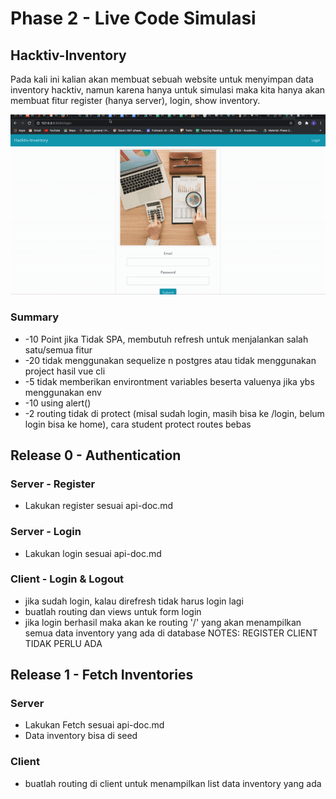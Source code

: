 # Phase 2 - Live Code Simulasi

## Hacktiv-Inventory
Pada kali ini kalian akan membuat sebuah website untuk menyimpan data inventory hacktiv, namun karena hanya untuk simulasi maka kita hanya akan membuat fitur register (hanya server), login, show inventory.

![application demo](./demo/hacktivInventory.gif)

### Summary

- -10 Point jika Tidak SPA, membutuh refresh untuk menjalankan salah satu/semua fitur
- -20 tidak menggunakan sequelize n postgres atau tidak menggunakan project hasil vue cli
- -5 tidak memberikan environtment variables beserta valuenya jika ybs menggunakan env
- -10 using alert()
- -2 routing tidak di protect (misal sudah login, masih bisa ke /login, belum login bisa ke home), cara student protect routes bebas

## Release 0 - Authentication

### Server - Register
- Lakukan register sesuai api-doc.md

### Server - Login
- Lakukan login sesuai api-doc.md

### Client - Login & Logout
- jika sudah login, kalau direfresh tidak harus login lagi
- buatlah routing dan views untuk form login
- jika login berhasil maka akan ke routing '/' yang akan menampilkan semua data inventory yang ada di database
NOTES: REGISTER CLIENT TIDAK PERLU ADA


## Release 1 - Fetch Inventories

### Server
- Lakukan Fetch sesuai api-doc.md
- Data inventory bisa di seed

### Client
- buatlah routing di client untuk menampilkan list data inventory yang ada
